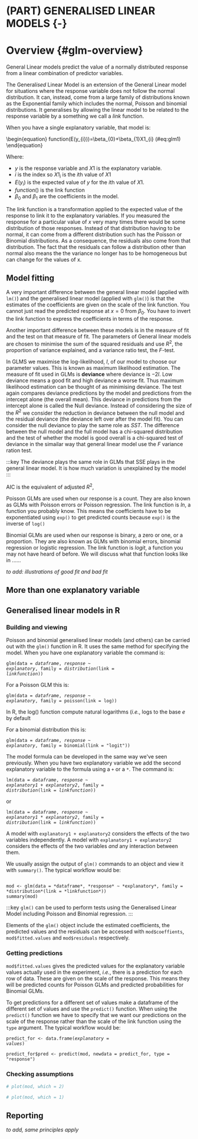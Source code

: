 # (PART) GENERALISED LINEAR MODELS {-}

# Overview {#glm-overview}

General Linear models predict the value of a normally distributed response from a linear combination of predictor variables.

The General*ised* Linear Model is an extension of the General Linear model for situations where the response variable does not follow the normal distribution. It can, instead, come from a large family of distributions known as the Exponential family which includes the normal, Poisson and  binomial distributions. It generalises by allowing the linear model to be related to the response variable by a something we call a *link* function. 

When you have a single explanatory variable, that model is:

\begin{equation}
function(E(y_{i}))=\beta_{0}+\beta_{1}X1_{i}
(\#eq:glm1)
\end{equation}

Where:  

 - $y$ is the response variable and $X1$ is the explanatory variable.  
 - $i$ is the index so $X1_{i}$ is the $i$th value of $X1$
 - $E(y_{i})$ is the expected value of $y$ for the $i$th value of $X1$. 
 - $function()$ is the link function
 - $\beta_{0}$ and $\beta_{1}$ are the coefficients in the model. 
 

The link function is a transformation applied to the expected value of the response to link it to the explanatory variables. If you measured the response for a particular value of $x$ very many times there would be some distribution of those responses. Instead of that distribution having to be normal, it can come from a different distribution such has the Poisson or Binomial distributions. As a consequence, the residuals also come from that distribution. The fact that the residuals can follow a distribution other than normal also means the the variance no longer has to be homogeneous but can change for the values of x. 

## Model fitting
A very important difference between the general linear model (applied with `lm()`) and the generalised linear model (applied with `glm()`) is that the estimates of the coefficients are given on the scale of the link function. You cannot just read the predicted response at $x=0$ from $\beta_{0}$. You have to invert the link function to express the coefficients in terms of the response.  

Another important difference between these models is in the measure of fit and the test on that measure of fit. The parameters of General linear models are chosen to minimise the sum of the squared residuals and use $R^2$, the proportion of variance explained, and a variance ratio test, the *F*-test. 

In GLMS we maximise the log-likelihood, $l$, of our model to choose our parameter values. This is known as maximum likelihood estimation. The measure of fit used in GLMs is **deviance** where deviance is $-2l$. Low deviance means a good fit and high deviance a worse fit. Thus maximum likelihood estimation can be thought of as minimising deviance. The test again compares deviance predictions by the model and predictions from the intercept alone (the overall mean). This deviance in predictions from the intercept alone is called the Null deviance. Instead of considering the size of the $R^2$ we consider the reduction in deviance between the null model and the residual deviance (the deviance left over after the model fit). You can consider the null deviance to play the same role as $SST$. The difference between the null model and the full model has a chi-squared distribution and the test of whether the model is good overall is a chi-squared test of deviance in the simailar way that general linear model use the $F$ variance ration test.

:::key
The deviance plays the same role in GLMs that SSE plays in the general linear model. It is how much variation is unexplained by the model 
:::

AIC is the equivalent of adjusted $R^2$, 

Poisson GLMs are used when our response is a count. They are also known as GLMs with Poisson errors or Poisson regression. The link function is $ln$, a function you probably know. This means the coefficients have to be exponentiated using `exp()` to get predicted counts because `exp()` is the inverse of `log()` 

Binomial GLMs are used when our response is binary, a zero or one, or a proportion. They are also known as GLMs with binomial errors, binomial regression or logistic regression. The link function is $logit$, a function you may not have heard of before. We will discuss what that function looks like in ......

*to add: illustrations of good fit and bad fit*

## More than one explanatory variable



## Generalised linear models in R

### Building and viewing

Poisson and binomial generalised linear models (and others) can be carried out with the `glm()` function in R. It uses the same method for specifying the model. When you have one explanatory variable the command is: 

<code>glm(data = *dataframe*, *response* ~ *explanatory*, family = *distribution*(link = *linkfunction*))</code>

For a Poisson GLM this is:

<code>glm(data = *dataframe*, *response* ~ *explanatory*, family = poisson(link = log))</code>

In R, the log() function compute natural logarithms (*i.e.*, logs to the base $e$ by default

For a binomial distribution this is:

<code>glm(data = *dataframe*, *response* ~ *explanatory*, family = binomial(link = "logit"))</code>

The model formula can be developed in the same way we've seen previously. When you have two explanatory variable we add the second explanatory variable to the formula using a `+` or a `*`. The command is: 

<code>lm(data = *dataframe*, *response* ~ *explanatory1* + *explanatory2*, family = *distribution*(link = *linkfunction*))</code>

or

<code>lm(data = *dataframe*, *response* ~ *explanatory1* * *explanatory2*, family = *distribution*(link = *linkfunction*))</code>

A model with `explanatory1 + explanatory2` considers the effects of the two variables independently. A model with `explanatory1 + explanatory2` considers the effects of the two variables *and* any interaction between them. 

We usually assign the output of `glm()` commands to an object and view it with `summary()`. The typical workflow would be:

<code>
mod <- glm(data = *dataframe*, *response* ~ *explanatory*, family = *distribution*(link = *linkfunction*))  
summary(mod)
</code>

<!-- There are two sorts of statistical tests in the output of `summary(mod)`: tests of whether each coefficient is significantly different from zero; a test of whether the model as a whole explains a significant amount of the variation in the response. -->

:::key
`glm()` can be used to perform tests using the Generalised Linear Model including Poisson and Binomial regression.
:::

Elements of the `glm()` object include the estimated coefficients, the predicted values and the residuals can be accessed with `mod$coeffients`, `mod$fitted.values` and `mod$residuals` respectively.

### Getting predictions

`mod$fitted.values` gives the predicted values for the explanatory variable values actually used in the experiment, *i.e.*, there is a prediction for each row of data. These are given on the scale of the response. This means they will be predicted counts for Poisson GLMs and predicted probabilities for Binomial GLMs.


To get predictions for a different set of values make a dataframe of the different set of values and use the `predict()` function. When using the `predict()` function we have to specify that we want our predictions on the scale of the response rather than the scale of the link function using the `type` argument.
The typical workflow would be:

<code>predict_for <- data.frame(*explanatory* = *values*)  
predict_for$pred <- predict(mod, newdata = predict_for, type = "response")</code>

### Checking assumptions
<!-- The assumptions of the model are checked using the `plot()` function which produces diagnostic plots to explore the distribution of the residuals. They are not proof of the assumptions being met but allow us to quickly determine if the assumptions are plausible, and if not, how the assumptions are violated and what data points contribute to the violation. -->


<!-- The two plots which are most useful are the "Q-Q" plot (plot 2) and the "Residuals vs Fitted" plot (plot 1). These are given as values to the `which` argument of `plot()`. -->


<!-- The Q-Q plot is a scatterplot of the residuals (standardised to a mean of zero and a standard deviation of 1) against what is expected if the residuals are normally distributed.  -->

```r
# plot(mod, which = 2)
```

<!-- The following are two examples in which the residuals are not normally distributed. -->







<!-- The Residuals vs Fitted plot shows if residuals have homogeneous variance or have non-linear patterns. Non-linear relationship between explanatory variables and the response will usually show in this plot if the model does not capture the non-linear relationship. For the assumptions to be met, the residuals should be equally spread around a horizontal line: -->

```r
# plot(mod, which = 1)
```

<!-- The following are two examples in which the residuals do not have homogeneous variance and display non-linear patterns. -->


## Reporting
*to add, same principles apply*





